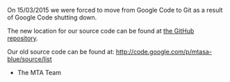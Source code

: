 On 15/03/2015 we were forced to move from Google Code to Git as a result of Google Code shutting down.


The new location for our source code can be found at [the GitHub repository](https://github.com/multitheftauto/mtasa-blue).


Our old source code can be found at: http://code.google.com/p/mtasa-blue/source/list


- The MTA Team